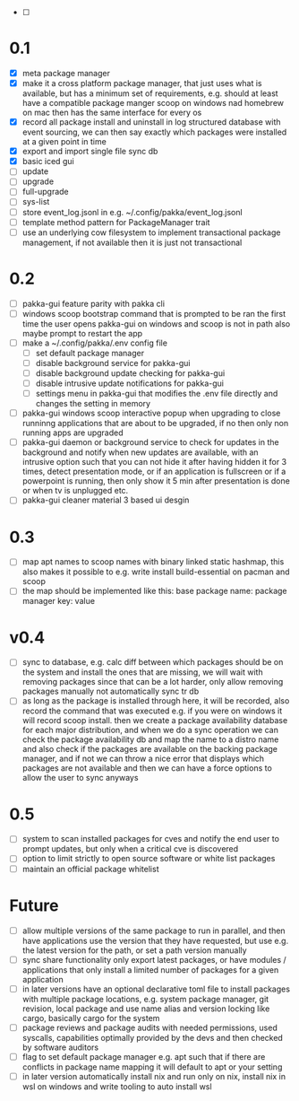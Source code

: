 - [ ] 

# 0.1
- [x] meta package manager
- [x] make it a cross platform package manager, that just uses what is available, but has a minimum set of requirements, e.g. should at least have a compatible package manger scoop on windows nad homebrew on mac then has the same interface for every os
- [x] record all package install and uninstall in log structured database with event sourcing, we can then say exactly which packages were installed at a given point in time
- [x] export and import single file sync db
- [x] basic iced gui
- [ ] update
- [ ] upgrade
- [ ] full-upgrade
- [ ] sys-list
- [ ] store event_log.jsonl in e.g. ~/.config/pakka/event_log.jsonl
- [ ] template method pattern for PackageManager trait
- [ ] use an underlying cow filesystem to implement transactional package management, if not available then it is just not transactional

# 0.2
- [ ] pakka-gui feature parity with pakka cli
- [ ] windows scoop bootstrap command that is prompted to be ran the first time the user opens pakka-gui on windows and scoop is not in path also maybe prompt to restart the app
- [ ] make a ~/.config/pakka/.env config file
  - [ ] set default package manager
  - [ ] disable background service for pakka-gui
  - [ ] disable background update checking for pakka-gui
  - [ ] disable intrusive update notifications for pakka-gui
  - [ ] settings menu in pakka-gui that modifies the .env file directly and changes the setting in memory
- [ ] pakka-gui windows scoop interactive popup when upgrading to close runninng applications that are about to be upgraded, if no then only non running apps are upgraded
- [ ] pakka-gui daemon or background service to check for updates in the background and notify when new updates are available, with an intrusive option such that you can not hide it after having hidden it for 3 times, detect presentation mode, or if an application is fullscreen or if a powerpoint is running, then only show it 5 min after presentation is done or when tv is unplugged etc.
- [ ] pakka-gui cleaner material 3 based ui desgin

# 0.3
- [ ] map apt names to scoop names with binary linked static hashmap, this also makes it possible to e.g. write install build-essential on pacman and scoop
- [ ] the map should be implemented like this: base package name: package manager key: value

# v0.4
- [ ] sync to database, e.g. calc diff between which packages should be on the system and install the ones that are missing, we will wait with removing packages since that can be a lot harder, only allow removing packages manually not automatically sync tr db
- [ ] as long as the package is installed through here, it will be recorded, also record the command that was executed e.g. if you were on windows it will record scoop install. then we create a package availability database for each major distribution, and when we do a sync operation we can check the package availability db and map the name to a distro name and also check if the packages are available on the backing package manager, and if not we can throw a nice error that displays which packages are not available and then we can have a force options to allow the user to sync anyways

# 0.5
- [ ] system to scan installed packages for cves and notify the end user to prompt updates, but only when a critical cve is discovered
- [ ] option to limit strictly to open source software or white list packages
- [ ] maintain an official package whitelist

# Future
- [ ] allow multiple versions of the same package to run in parallel, and then have applications use the version that they have requested, but use e.g. the latest version for the path, or set a path version manually
- [ ] sync share functionality only export latest packages, or have modules / applications that only install a limited number of packages for a given application
- [ ] in later versions have an optional declarative toml file to install packages with multiple package locations, e.g. system package manager, git revision, local package and use name alias and version locking like cargo, basically cargo for the system
- [ ] package reviews and package audits with needed permissions, used syscalls, capabilities optimally provided  by the devs and then checked by software auditors
- [ ] flag to set default package manager e.g. apt such that if there are conflicts in package name mapping it will default to apt or your setting
- [ ] in later version automatically install nix and run only on nix, install nix in wsl on windows and write tooling to auto install wsl
